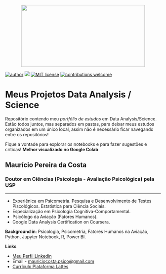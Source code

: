 <p align="center">
  <img src="imagem\banner.jpg" height=200px, width=400pc>
</p>


[![author](https://img.shields.io/badge/author-mauriciocosta-red.svg)](https://www.linkedin.com/in/mauriciocostaphd/) [![](https://img.shields.io/badge/python-3.7+-blue.svg)](https://www.python.org/) [![MIT license](https://img.shields.io/badge/MIT-License-MIT-blue.svg)](https://github.com/git/git-scm.com/blob/main/MIT-LICENSE.txt) [![contributions welcome](https://img.shields.io/badge/contributions-welcome-brightgreen.svg?style=flat)](https://github.com/MauricioCosta-Psico)


# Meus Projetos Data Analysis / Science

Repositório contendo meu *portfólio de estudos* em Data Analysis/Science. Estão todos juntos, mas separados em pastas, para deixar meus estudos organizados em um único local, assim não é necessário ficar navegando entre os repositórios!

Fique a vontade para explorar os notebooks e para fazer sugestões e críticas! **Melhor visualizado no Google Colab**



## Maurício Pereira da Costa
### Doutor em Ciências (Psicologia - Avaliação Psicológica) pela USP
***
* Experiênica em Psicometria. Pesquisa e Desenvolvimento de Testes Piscológicos. Estatística para Ciência Sociais.
* Especialização em Psicologia Cognitiva-Comportamental.
* Psicólogo da Aviação (Fatores Humanos).
* Google Data Analysis Certification on Coursera.


**Background in**: Psicologia, Psicometria, Fatores Humanos na Aviação, Python, Jupyter Notebook, R, Power BI.


**Links**
* [Meu Perfil Linkedin](https://www.linkedin.com/in/mauriciocostaphd)
* Email - mauriciocosta.psico@gmail.com
* [Currículo Plataforma Lattes](http://lattes.cnpq.br/9512457139343462)
